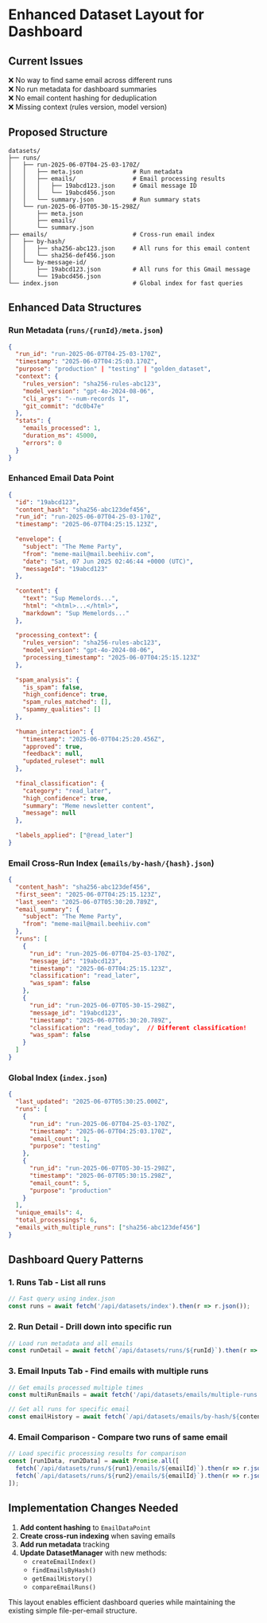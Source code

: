 # Enhanced Dataset Layout for Dashboard

## Current Issues
❌ No way to find same email across different runs  
❌ No run metadata for dashboard summaries  
❌ No email content hashing for deduplication  
❌ Missing context (rules version, model version)  

## Proposed Structure

```
datasets/
├── runs/
│   ├── run-2025-06-07T04-25-03-170Z/
│   │   ├── meta.json              # Run metadata
│   │   ├── emails/                # Email processing results
│   │   │   ├── 19abcd123.json     # Gmail message ID
│   │   │   └── 19abcd456.json
│   │   └── summary.json           # Run summary stats
│   └── run-2025-06-07T05-30-15-298Z/
│       ├── meta.json
│       ├── emails/
│       └── summary.json
├── emails/                        # Cross-run email index
│   ├── by-hash/
│   │   ├── sha256-abc123.json     # All runs for this email content
│   │   └── sha256-def456.json
│   └── by-message-id/
│       ├── 19abcd123.json         # All runs for this Gmail message
│       └── 19abcd456.json
└── index.json                     # Global index for fast queries
```

## Enhanced Data Structures

### Run Metadata (`runs/{runId}/meta.json`)
```json
{
  "run_id": "run-2025-06-07T04-25-03-170Z",
  "timestamp": "2025-06-07T04:25:03.170Z",
  "purpose": "production" | "testing" | "golden_dataset",
  "context": {
    "rules_version": "sha256-rules-abc123",
    "model_version": "gpt-4o-2024-08-06",
    "cli_args": "--num-records 1",
    "git_commit": "dc0b47e"
  },
  "stats": {
    "emails_processed": 1,
    "duration_ms": 45000,
    "errors": 0
  }
}
```

### Enhanced Email Data Point
```json
{
  "id": "19abcd123",
  "content_hash": "sha256-abc123def456",
  "run_id": "run-2025-06-07T04-25-03-170Z",
  "timestamp": "2025-06-07T04:25:15.123Z",
  
  "envelope": {
    "subject": "The Meme Party",
    "from": "meme-mail@mail.beehiiv.com",
    "date": "Sat, 07 Jun 2025 02:46:44 +0000 (UTC)",
    "messageId": "19abcd123"
  },
  
  "content": {
    "text": "Sup Memelords...",
    "html": "<html>...</html>",
    "markdown": "Sup Memelords..."
  },
  
  "processing_context": {
    "rules_version": "sha256-rules-abc123",
    "model_version": "gpt-4o-2024-08-06", 
    "processing_timestamp": "2025-06-07T04:25:15.123Z"
  },
  
  "spam_analysis": {
    "is_spam": false,
    "high_confidence": true,
    "spam_rules_matched": [],
    "spammy_qualities": []
  },
  
  "human_interaction": {
    "timestamp": "2025-06-07T04:25:20.456Z",
    "approved": true,
    "feedback": null,
    "updated_ruleset": null
  },
  
  "final_classification": {
    "category": "read_later",
    "high_confidence": true,
    "summary": "Meme newsletter content",
    "message": null
  },
  
  "labels_applied": ["@read_later"]
}
```

### Email Cross-Run Index (`emails/by-hash/{hash}.json`)
```json
{
  "content_hash": "sha256-abc123def456",
  "first_seen": "2025-06-07T04:25:15.123Z",
  "last_seen": "2025-06-07T05:30:20.789Z",
  "email_summary": {
    "subject": "The Meme Party",
    "from": "meme-mail@mail.beehiiv.com"
  },
  "runs": [
    {
      "run_id": "run-2025-06-07T04-25-03-170Z",
      "message_id": "19abcd123",
      "timestamp": "2025-06-07T04:25:15.123Z",
      "classification": "read_later",
      "was_spam": false
    },
    {
      "run_id": "run-2025-06-07T05-30-15-298Z", 
      "message_id": "19abcd123",
      "timestamp": "2025-06-07T05:30:20.789Z",
      "classification": "read_today",  // Different classification!
      "was_spam": false
    }
  ]
}
```

### Global Index (`index.json`)
```json
{
  "last_updated": "2025-06-07T05:30:25.000Z",
  "runs": [
    {
      "run_id": "run-2025-06-07T04-25-03-170Z",
      "timestamp": "2025-06-07T04:25:03.170Z",
      "email_count": 1,
      "purpose": "testing"
    },
    {
      "run_id": "run-2025-06-07T05-30-15-298Z",
      "timestamp": "2025-06-07T05:30:15.298Z", 
      "email_count": 5,
      "purpose": "production"
    }
  ],
  "unique_emails": 4,
  "total_processings": 6,
  "emails_with_multiple_runs": ["sha256-abc123def456"]
}
```

## Dashboard Query Patterns

### 1. Runs Tab - List all runs
```typescript
// Fast query using index.json
const runs = await fetch('/api/datasets/index').then(r => r.json());
```

### 2. Run Detail - Drill down into specific run
```typescript
// Load run metadata and all emails
const runDetail = await fetch(`/api/datasets/runs/${runId}`).then(r => r.json());
```

### 3. Email Inputs Tab - Find emails with multiple runs
```typescript
// Get emails processed multiple times
const multiRunEmails = await fetch('/api/datasets/emails/multiple-runs').then(r => r.json());

// Get all runs for specific email
const emailHistory = await fetch(`/api/datasets/emails/by-hash/${contentHash}`).then(r => r.json());
```

### 4. Email Comparison - Compare two runs of same email
```typescript
// Load specific processing results for comparison
const [run1Data, run2Data] = await Promise.all([
  fetch(`/api/datasets/runs/${run1}/emails/${emailId}`).then(r => r.json()),
  fetch(`/api/datasets/runs/${run2}/emails/${emailId}`).then(r => r.json())
]);
```

## Implementation Changes Needed

1. **Add content hashing** to `EmailDataPoint`
2. **Create cross-run indexing** when saving emails  
3. **Add run metadata** tracking
4. **Update DatasetManager** with new methods:
   - `createEmailIndex()`
   - `findEmailsByHash()`
   - `getEmailHistory()`
   - `compareEmailRuns()`

This layout enables efficient dashboard queries while maintaining the existing simple file-per-email structure.